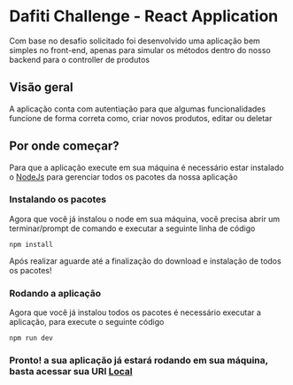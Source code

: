 Dafiti Challenge - React Application
====================================

Com base no desafio solicitado foi desenvolvido uma aplicação bem simples no front-end, apenas para simular os métodos dentro do nosso backend para o controller de produtos

Visão geral
-----------

A aplicação conta com autentiação para que algumas funcionalidades funcione de forma correta como, criar novos produtos, editar ou deletar

Por onde começar?
-----------------

Para que a aplicação execute em sua máquina é necessário estar instalado o [NodeJs](https://nodejs.org/en/) para gerenciar todos os pacotes da nossa aplicação

### Instalando os pacotes

Agora que você já instalou o node em sua máquina, você precisa abrir um terminar/prompt de comando e executar a seguinte linha de código

`npm install`

Após realizar aguarde até a finalização do download e instalação de todos os pacotes!

### Rodando a aplicação

Agora que você já instalou todos os pacotes é necessário executar a aplicação, para execute o seguinte código

`npm run dev`

### Pronto! a sua aplicação já estará rodando em sua máquina, basta acessar sua URl [Local](http://localhost:3000)
